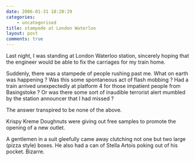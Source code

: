```yaml
---
date: 2006-01-31 18:20:29
categories:
    - uncategorised
title: stampede at London Waterloo
layout: post
comments: true
---
```

Last night, I was standing at London Waterloo station, sincerely hoping
that the engineer would be able to fix the carriages for my train home.

Suddenly, there was a stampede of people rushing past me. What on earth
was happening ? Was this some spontaneous act of flash mobbing ? Had a
train arrived unexpectedly at platform 4 for those impatient people from
Basingstoke ? Or was there some sort of inaudible terrorist alert
mumbled by the station announcer that I had missed ?

The answer transpired to be none of the above.

Krispy Kreme Doughnuts were giving out free samples to promote the
opening of a new outlet.

A gentlemen in a suit gleefully came away clutching not one but two
large (pizza style) boxes. He also had a can of Stella Artois poking out
of his pocket. Bizarre.
